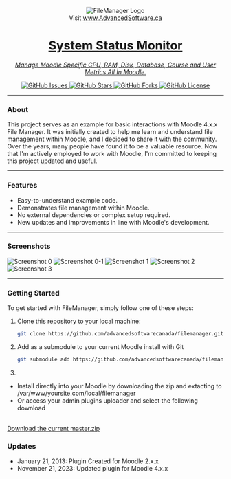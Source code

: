 <p align="center">
  <img src="https://advancedsoftware.ca/assets/img/asecc-text-only.png" alt="FileManager Logo">
  <br />Visit <a href="https://advancedsoftware.ca/">www.AdvancedSoftware.ca
</p>

<h1 align="center">System Status Monitor</h1>

<p align="center">
  <em>Manage Moodle Specific CPU, RAM, Disk, Database, Course and User Metrics All In Moodle.</em>
</p>

<p align="center">
  <a href="https://github.com/advancedsoftwarecanada/SystemStatusMonitor/issues">
    <img src="https://img.shields.io/github/issues/advancedsoftwarecanada/SystemStatusMonitor" alt="GitHub Issues">
  </a>
  <a href="https://github.com/advancedsoftwarecanada/SystemStatusMonitor/stargazers">
    <img src="https://img.shields.io/github/stars/advancedsoftwarecanada/SystemStatusMonitor" alt="GitHub Stars">
  </a>
  <a href="https://github.com/advancedsoftwarecanada/SystemStatusMonitor/network/members">
    <img src="https://img.shields.io/github/forks/advancedsoftwarecanada/SystemStatusMonitor" alt="GitHub Forks">
  </a>
  <a href="https://github.com/advancedsoftwarecanada/SystemStatusMonitor/blob/main/LICENSE">
    <img src="https://img.shields.io/github/license/advancedsoftwarecanada/SystemStatusMonitor" alt="GitHub License">
  </a>
</p>

---

### About

This project serves as an example for basic interactions with Moodle 4.x.x File Manager. It was initially created to help me learn and understand file management within Moodle, and I decided to share it with the community. Over the years, many people have found it to be a valuable resource. Now that I'm actively employed to work with Moodle, I'm committed to keeping this project updated and useful.

---

### Features

- Easy-to-understand example code.
- Demonstrates file management within Moodle.
- No external dependencies or complex setup required.
- New updates and improvements in line with Moodle's development.

---

### Screenshots

<img src="https://advancedsoftware.ca/assets/img/asecc_filemanager_0.png" alt="Screenshot 0">
<img src="https://advancedsoftware.ca/assets/img/asecc_filemanager_0-1.png" alt="Screenshot 0-1">
<img src="https://advancedsoftware.ca/assets/img/asecc_filemanager_1.png" alt="Screenshot 1">
<img src="https://advancedsoftware.ca/assets/img/asecc_filemanager_2.png" alt="Screenshot 2">
<img src="https://advancedsoftware.ca/assets/img/asecc_filemanager_3.png" alt="Screenshot 3">

---

### Getting Started

To get started with FileManager, simply follow one of these steps:

1. Clone this repository to your local machine:

   ```bash
   git clone https://github.com/advancedsoftwarecanada/filemanager.git

2. Add as a submodule to your current Moodle install with Git

   ```bash
   git submodule add https://github.com/advancedsoftwarecanada/filemanager local/filemanager

3.
- Install directly into your Moodle by downloading the zip and extacting to /var/www/yoursite.com/local/filemanager
- Or access your admin plugins uploader and select the following download
<br />
<a href="https://github.com/advancedsoftwarecanada/filemanager/archive/refs/heads/master.zip">Download the current master.zip</a>

### Updates

- January 21, 2013: Plugin Created for Moodle 2.x.x
- November 21, 2023: Updated plugin for Moodle 4.x.x
